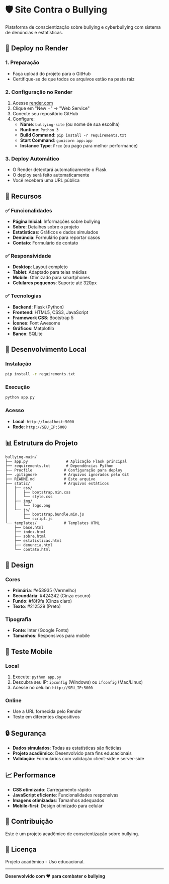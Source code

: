 # 🛡️ Site Contra o Bullying

Plataforma de conscientização sobre bullying e cyberbullying com sistema de denúncias e estatísticas.

## 🚀 Deploy no Render

### 1. **Preparação**
- Faça upload do projeto para o GitHub
- Certifique-se de que todos os arquivos estão na pasta raiz

### 2. **Configuração no Render**
1. Acesse [render.com](https://render.com)
2. Clique em "New +" → "Web Service"
3. Conecte seu repositório GitHub
4. Configure:
   - **Name**: `bullying-site` (ou nome de sua escolha)
   - **Runtime**: `Python 3`
   - **Build Command**: `pip install -r requirements.txt`
   - **Start Command**: `gunicorn app:app`
   - **Instance Type**: `Free` (ou pago para melhor performance)

### 3. **Deploy Automático**
- O Render detectará automaticamente o Flask
- O deploy será feito automaticamente
- Você receberá uma URL pública

## 📱 Recursos

### ✅ **Funcionalidades**
- **Página Inicial**: Informações sobre bullying
- **Sobre**: Detalhes sobre o projeto
- **Estatísticas**: Gráficos e dados simulados
- **Denúncia**: Formulário para reportar casos
- **Contato**: Formulário de contato

### ✅ **Responsividade**
- **Desktop**: Layout completo
- **Tablet**: Adaptado para telas médias
- **Mobile**: Otimizado para smartphones
- **Celulares pequenos**: Suporte até 320px

### ✅ **Tecnologias**
- **Backend**: Flask (Python)
- **Frontend**: HTML5, CSS3, JavaScript
- **Framework CSS**: Bootstrap 5
- **Ícones**: Font Awesome
- **Gráficos**: Matplotlib
- **Banco**: SQLite

## 🔧 Desenvolvimento Local

### **Instalação**
```bash
pip install -r requirements.txt
```

### **Execução**
```bash
python app.py
```

### **Acesso**
- **Local**: `http://localhost:5000`
- **Rede**: `http://SEU_IP:5000`

## 📊 Estrutura do Projeto

```
bullying-main/
├── app.py                 # Aplicação Flask principal
├── requirements.txt       # Dependências Python
├── Procfile              # Configuração para deploy
├── .gitignore            # Arquivos ignorados pelo Git
├── README.md             # Este arquivo
├── static/               # Arquivos estáticos
│   ├── css/
│   │   ├── bootstrap.min.css
│   │   └── style.css
│   ├── img/
│   │   └── logo.png
│   └── js/
│       ├── bootstrap.bundle.min.js
│       └── script.js
└── templates/            # Templates HTML
    ├── base.html
    ├── index.html
    ├── sobre.html
    ├── estatisticas.html
    ├── denuncia.html
    └── contato.html
```

## 🎨 Design

### **Cores**
- **Primária**: #e53935 (Vermelho)
- **Secundária**: #424242 (Cinza escuro)
- **Fundo**: #f8f9fa (Cinza claro)
- **Texto**: #212529 (Preto)

### **Tipografia**
- **Fonte**: Inter (Google Fonts)
- **Tamanhos**: Responsivos para mobile

## 📱 Teste Mobile

### **Local**
1. Execute: `python app.py`
2. Descubra seu IP: `ipconfig` (Windows) ou `ifconfig` (Mac/Linux)
3. Acesse no celular: `http://SEU_IP:5000`

### **Online**
- Use a URL fornecida pelo Render
- Teste em diferentes dispositivos

## 🔒 Segurança

- **Dados simulados**: Todas as estatísticas são fictícias
- **Projeto acadêmico**: Desenvolvido para fins educacionais
- **Validação**: Formulários com validação client-side e server-side

## 📈 Performance

- **CSS otimizado**: Carregamento rápido
- **JavaScript eficiente**: Funcionalidades responsivas
- **Imagens otimizadas**: Tamanhos adequados
- **Mobile-first**: Design otimizado para celular

## 🤝 Contribuição

Este é um projeto acadêmico de conscientização sobre bullying. 

## 📄 Licença

Projeto acadêmico - Uso educacional.

---

**Desenvolvido com ❤️ para combater o bullying**